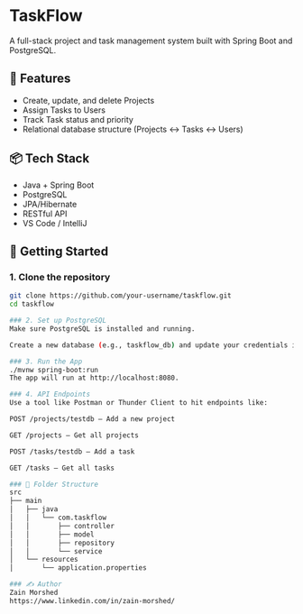 # TaskFlow

A full-stack project and task management system built with Spring Boot and PostgreSQL.

## 🚀 Features

- Create, update, and delete Projects
- Assign Tasks to Users
- Track Task status and priority
- Relational database structure (Projects ↔ Tasks ↔ Users)

## 📦 Tech Stack

- Java + Spring Boot
- PostgreSQL
- JPA/Hibernate
- RESTful API
- VS Code / IntelliJ

## 🧪 Getting Started

### 1. Clone the repository
```bash
git clone https://github.com/your-username/taskflow.git
cd taskflow

### 2. Set up PostgreSQL
Make sure PostgreSQL is installed and running.

Create a new database (e.g., taskflow_db) and update your credentials in application.properties.

### 3. Run the App
./mvnw spring-boot:run
The app will run at http://localhost:8080.

### 4. API Endpoints
Use a tool like Postman or Thunder Client to hit endpoints like:

POST /projects/testdb – Add a new project

GET /projects – Get all projects

POST /tasks/testdb – Add a task

GET /tasks – Get all tasks

### 📁 Folder Structure
src
├── main
│   ├── java
│   │   └── com.taskflow
│   │       ├── controller
│   │       ├── model
│   │       ├── repository
│   │       └── service
│   └── resources
│       └── application.properties

### ✍️ Author
Zain Morshed
https://www.linkedin.com/in/zain-morshed/
